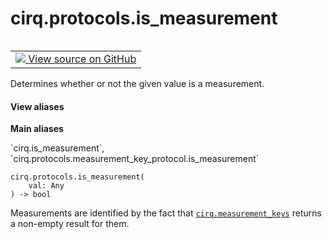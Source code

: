 <div itemscope itemtype="http://developers.google.com/ReferenceObject">
<meta itemprop="name" content="cirq.protocols.is_measurement" />
<meta itemprop="path" content="Stable" />
</div>

# cirq.protocols.is_measurement

<!-- Insert buttons and diff -->

<table class="tfo-notebook-buttons tfo-api" align="left">

<td>
  <a target="_blank" href="https://github.com/quantumlib/cirq/tree/master/cirq/protocols/measurement_key_protocol.py">
    <img src="https://www.tensorflow.org/images/GitHub-Mark-32px.png" />
    View source on GitHub
  </a>
</td>
</table>



Determines whether or not the given value is a measurement.

<section class="expandable">
  <h4 class="showalways">View aliases</h4>
  <p>
<b>Main aliases</b>
<p>`cirq.is_measurement`, `cirq.protocols.measurement_key_protocol.is_measurement`</p>
</p>
</section>

<pre class="devsite-click-to-copy prettyprint lang-py tfo-signature-link">
<code>cirq.protocols.is_measurement(
    val: Any
) -> bool
</code></pre>



<!-- Placeholder for "Used in" -->

Measurements are identified by the fact that <a href="../../cirq/protocols/measurement_keys.md"><code>cirq.measurement_keys</code></a> returns
a non-empty result for them.